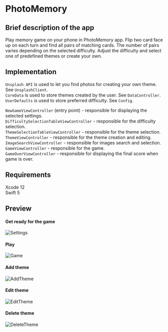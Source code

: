 # PhotoMemory

## Brief description of the app
Play memory game on your phone in PhotoMemory app. Flip two card face up on each turn and find all pairs of matching cards.
The number of pairs varies depending on the selected difficulty. Adjust the difficulty and select one of predefined themes or create your own.

## Implementation
`Unsplash API` is used to let you find photos for creating your own theme. See `UnsplashClient`.    
`CoreData` is used to store themes created by the user. See `DataController`.   
`UserDefaults` is used to store preferred difficulty. See `Config`.  

`NewGameViewController` (entry point) - responsible for displaying the selected settings.  
`DifficultySelectionTableViewController` - responsible for the difficulty selection.  
`ThemeSelectionTableViewController` - responsible for the theme selection.  
`ThemeViewController` - responsible for the theme creation and editing.  
`ImageSearchViewController` - responsible for images search and selection.   
`GameViewController` - responsible for the game.  
`GameOverViewController` - responsible for displaying the final score when game is over.  

## Requirements
Xcode 12  
Swift 5

## Preview
#### Get ready for the game
![Settings](https://user-images.githubusercontent.com/58611737/129226809-d5954897-5434-471d-bac7-709ceb7f8425.gif)

#### Play
![Game](https://user-images.githubusercontent.com/58611737/129227052-7df45446-240f-4098-83fe-a8d37f9d8e8c.gif)

#### Add theme
![AddTheme](https://user-images.githubusercontent.com/58611737/129269853-aecf873c-dce8-4412-8586-cd02d3119ed1.gif)

#### Edit theme
![EditTheme](https://user-images.githubusercontent.com/58611737/129268800-f1205e4b-21f5-4afd-af50-8de0024b95d4.gif)

#### Delete theme
![DeleteTheme](https://user-images.githubusercontent.com/58611737/129270506-51b53604-d3fb-49f4-b08f-134fba9479d2.gif)

